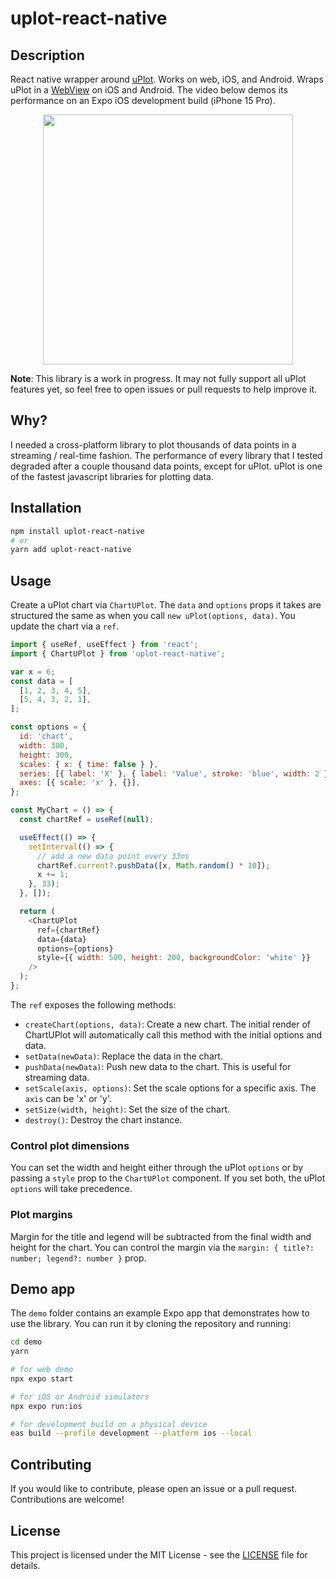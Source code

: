 # uplot-react-native

## Description

React native wrapper around [uPlot](https://github.com/leeoniya/uPlot). Works on web, iOS, and Android. Wraps uPlot in a [WebView](https://github.com/react-native-webview/react-native-webview) on iOS and Android. The video below demos its performance on an Expo iOS development build (iPhone 15 Pro).

<p align="center">
<img src="https://github.com/user-attachments/assets/f9e2e65c-bfe2-40a4-87ef-4d68faa11e77" height="400" />
</p>

**Note**: This library is a work in progress. It may not fully support all uPlot features yet, so feel free to open issues or pull requests to help improve it.

## Why?

I needed a cross-platform library to plot thousands of data points in a streaming / real-time fashion. The performance of every library that I tested degraded after a couple thousand data points, except for uPlot. uPlot is one of the fastest javascript libraries for plotting data.

## Installation

```bash
npm install uplot-react-native
# or
yarn add uplot-react-native
```

## Usage

Create a uPlot chart via `ChartUPlot`. The `data` and `options` props it takes are structured the same as when you call `new uPlot(options, data)`. You update the chart via a `ref`.

```javascript
import { useRef, useEffect } from 'react';
import { ChartUPlot } from 'uplot-react-native';

var x = 6;
const data = [
  [1, 2, 3, 4, 5],
  [5, 4, 3, 2, 1],
];

const options = {
  id: 'chart',
  width: 300,
  height: 300,
  scales: { x: { time: false } },
  series: [{ label: 'X' }, { label: 'Value', stroke: 'blue', width: 2 }],
  axes: [{ scale: 'x' }, {}],
};

const MyChart = () => {
  const chartRef = useRef(null);

  useEffect(() => {
    setInterval(() => {
      // add a new data point every 33ms
      chartRef.current?.pushData([x, Math.random() * 10]);
      x += 1;
    }, 33);
  }, []);

  return (
    <ChartUPlot
      ref={chartRef}
      data={data}
      options={options}
      style={{ width: 500, height: 200, backgroundColor: 'white' }}
    />
  );
};
```

The `ref` exposes the following methods:

- `createChart(options, data)`: Create a new chart. The initial render of ChartUPlot will automatically call this method with the initial options and data.
- `setData(newData)`: Replace the data in the chart.
- `pushData(newData)`: Push new data to the chart. This is useful for streaming data.
- `setScale(axis, options)`: Set the scale options for a specific axis. The `axis` can be 'x' or 'y'.
- `setSize(width, height)`: Set the size of the chart.
- `destroy()`: Destroy the chart instance.

### Control plot dimensions

You can set the width and height either through the uPlot `options` or by passing a `style` prop to the `ChartUPlot` component. If you set both, the uPlot `options` will take precedence.

### Plot margins

Margin for the title and legend will be subtracted from the final width and height for the chart. You can control the margin via the `margin: { title?: number; legend?: number }` prop.

## Demo app

The `demo` folder contains an example Expo app that demonstrates how to use the library. You can run it by cloning the repository and running:

```bash
cd demo
yarn

# for web demo
npx expo start

# for iOS or Android simulators
npx expo run:ios

# for development build on a physical device
eas build --profile development --platform ios --local
```

## Contributing

If you would like to contribute, please open an issue or a pull request. Contributions are welcome!

## License

This project is licensed under the MIT License - see the [LICENSE](LICENSE) file for details.
